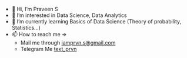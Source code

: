 - 👋 Hi, I’m Praveen S
- 👀 I’m interested in Data Science, Data Analytics
- 🌱 I’m currently learning Basics of Data Science (Theory of probability, Statistics...)
- 📫 How to reach me =>
 	- Mail me through iamprvn.s@gmail.com
 	- Telegram Me [text_prvn](https://t.me/text_prvn)

<!---
prvn-codes/prvn-codes is a ✨ special ✨ repository because its `README.md` (this file) appears on your GitHub profile.
You can click the Preview link to take a look at your changes.
--->
